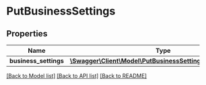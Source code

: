 # PutBusinessSettings

## Properties
Name | Type | Description | Notes
------------ | ------------- | ------------- | -------------
**business_settings** | [**\Swagger\Client\Model\PutBusinessSettingsBusinessSettings**](PutBusinessSettingsBusinessSettings.md) |  | 

[[Back to Model list]](../README.md#documentation-for-models) [[Back to API list]](../README.md#documentation-for-api-endpoints) [[Back to README]](../README.md)


